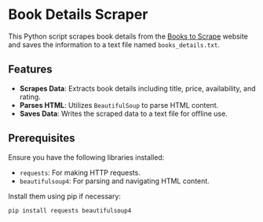 # Book Details Scraper

This Python script scrapes book details from the [Books to Scrape](http://books.toscrape.com/) website and saves the information to a text file named `books_details.txt`.

## Features

- **Scrapes Data**: Extracts book details including title, price, availability, and rating.
- **Parses HTML**: Utilizes `BeautifulSoup` to parse HTML content.
- **Saves Data**: Writes the scraped data to a text file for offline use.

## Prerequisites

Ensure you have the following libraries installed:
- `requests`: For making HTTP requests.
- `beautifulsoup4`: For parsing and navigating HTML content.

Install them using pip if necessary:
```bash
pip install requests beautifulsoup4
